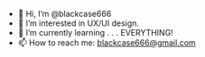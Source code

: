 - 👋 Hi, I’m @blackcase666
- 👀 I’m interested in UX/UI design.
- 🌱 I’m currently learning . . . EVERYTHING!
- 📫 How to reach me: blackcase666@gmail.com

<!---
blackcase666/blackcase666 is a ✨ special ✨ repository because its `README.md` (this file) appears on your GitHub profile.
You can click the Preview link to take a look at your changes.
--->
